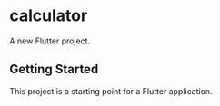 # calculator

A new Flutter project.

## Getting Started

This project is a starting point for a Flutter application.
